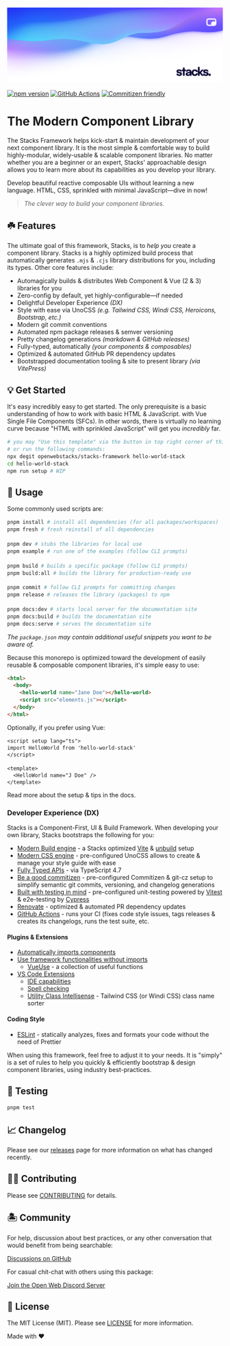 <p align="center"><img src=".github/art/social.png" alt="Social Card of Stacks"></p>

[![npm version][npm-version-src]][npm-version-href]
[![GitHub Actions][github-actions-src]][github-actions-href]
[![Commitizen friendly](https://img.shields.io/badge/commitizen-friendly-brightgreen.svg)](http://commitizen.github.io/cz-cli/)
<!-- [![npm downloads][npm-downloads-src]][npm-downloads-href] -->
<!-- [![Codecov][codecov-src]][codecov-href] -->

# The Modern Component Library

The Stacks Framework helps kick-start & maintain development of your next component library. It is the most simple & comfortable way to build highly-modular, widely-usable & scalable component libraries. No matter whether you are a beginner or an expert, Stacks' approachable design allows you to learn more about its capabilities as you develop your library.

Develop beautiful reactive composable UIs without learning a new language. HTML, CSS, sprinkled with minimal JavaScript—dive in now!

> _The clever way to build your component libraries._

## ☘️ Features

The ultimate goal of this framework, Stacks, is to _help you_ create a component library. Stacks is a highly optimized build process that automatically generates `.mjs` & `.cjs` library distributions for you, including its types. Other core features include:

- Automagically builds & distributes Web Component & Vue (2 & 3) libraries for you
- Zero-config by default, yet highly-configurable—if needed
- Delightful Developer Experience _(DX)_
- Style with ease via UnoCSS _(e.g. Tailwind CSS, Windi CSS, Heroicons, Bootstrap, etc.)_
- Modern git commit conventions
- Automated npm package releases & semver versioning
- Pretty changelog generations _(markdown & GitHub releases)_
- Fully-typed, automatically _(your components & composables)_
- Optimized & automated GitHub PR dependency updates
- Bootstrapped documentation tooling & site to present library _(via VitePress)_

## 💡 Get Started

It's easy incredibly easy to get started. The only prerequisite is a basic understanding of how to work with basic HTML & JavaScript. with Vue Single File Components (SFCs). In other words, there is virtually no learning curve because "HTML with sprinkled JavaScript" will get you _incredibly_ far.

```bash
# you may "Use this template" via the button in top right corner of this page
# or run the following commands:
npx degit openwebstacks/stacks-framework hello-world-stack
cd hello-world-stack
npm run setup # WIP
```

## 🤖 Usage

Some commonly used scripts are:

```bash
pnpm install # install all dependencies (for all packages/workspaces)
pnpm fresh # fresh reinstall of all dependencies

pnpm dev # stubs the libraries for local use
pnpm example # run one of the examples (follow CLI prompts)

pnpm build # builds a specific package (follow CLI prompts)
pnpm build:all # builds the library for production-ready use

pnpm commit # follow CLI prompts for committing changes
pnpm release # releases the library (packages) to npm

pnpm docs:dev # starts local server for the documentation site
pnpm docs:build # builds the documentation site
pnpm docs:serve # serves the documentation site
```

_The `package.json` may contain additional useful snippets you want to be aware of._

Because this monorepo is optimized toward the development of easily reusable & composable component libraries, it's simple easy to use:

```html
<html>
  <body>
    <hello-world name="Jane Doe"></hello-world>
    <script src="elements.js"></script>
  </body>
</html>
```

Optionally, if you prefer using Vue:

```vue
<script setup lang="ts">
import HelloWorld from 'hello-world-stack'
</script>

<template>
  <HelloWorld name="J Doe" />
</template>
```

Read more about the setup & tips in the docs.

### Developer Experience (DX)

Stacks is a Component-First, UI & Build Framework. When developing your own library, Stacks bootstraps the following for you:

- [Modern Build engine](https://github.com/openwebstacks/stacks-framework/tree/main/.stacks/builds) - a Stacks optimized [Vite](https://vitejs.dev/) & [unbuild](https://github.com/unjs/unbuild) setup
- [Modern CSS engine](https://github.com/unocss/unocss) - pre-configured UnoCSS allows to create & manage your style guide with ease
- [Fully Typed APIs](https://www.typescriptlang.org/) - via TypeScript 4.7
- [Be a good commitizen](https://www.npmjs.com/package/git-cz) - pre-configured Commitizen & git-cz setup to simplify semantic git commits, versioning, and changelog generations
- [Built with testing in mind](https://github.com/vitest-dev/vitest) - pre-configured unit-testing powered by [Vitest](https://github.com/vitest-dev/vitest) & e2e-testing by [Cypress](https://cypress.io/)
- [Renovate](https://renovatebot.com/) - optimized & automated PR dependency updates
- [GitHub Actions](https://github.com/features/actions) - runs your CI (fixes code style issues, tags releases & creates its changelogs, runs the test suite, etc.

#### Plugins & Extensions

- [Automatically imports components](https://github.com/antfu/unplugin-vue-components)
- [Use framework functionalities without imports](https://github.com/antfu/unplugin-auto-import)
  - [VueUse](https://github.com/antfu/vueuse) - a collection of useful functions
- [VS Code Extensions](./.vscode/extensions.json)
  - [IDE capabilities](https://marketplace.visualstudio.com/items?itemName=johnsoncodehk.volar)
  - [Spell checking](https://marketplace.visualstudio.com/items?itemName=streetsidesoftware.code-spell-checker)
  - [Utility Class Intellisense](https://marketplace.visualstudio.com/items?itemName=voorjaar.windicss-intellisense) - Tailwind CSS (or Windi CSS) class name sorter

#### Coding Style

- [ESLint](https://eslint.org/) - statically analyzes, fixes and formats your code without the need of Prettier

When using this framework, feel free to adjust it to your needs. It is "simply" is a set of rules to help you quickly & efficiently bootstrap & design component libraries, using industry best-practices.

## 🧪 Testing

```bash
pnpm test
```

## 📈 Changelog

Please see our [releases](https://github.com/openwebstacks/stacks-framework/releases) page for more information on what has changed recently.

## 💪🏼 Contributing

Please see [CONTRIBUTING](.github/CONTRIBUTING.md) for details.

## 🏝 Community

For help, discussion about best practices, or any other conversation that would benefit from being searchable:

[Discussions on GitHub](https://github.com/openwebstacks/stacks-framework/discussions)

For casual chit-chat with others using this package:

[Join the Open Web Discord Server](https://discord.ow3.org)

## 📄 License

The MIT License (MIT). Please see [LICENSE](LICENSE.md) for more information.

Made with ❤️

<!-- Badges -->
[npm-version-src]: https://img.shields.io/npm/v/@ow3/hello-world-vue?style=flat-square
[npm-version-href]: https://npmjs.com/package/@ow3/hello-world-vue

[npm-downloads-src]: https://img.shields.io/npm/dm/@ow3/hello-world-vue?style=flat-square
[npm-downloads-href]: https://npmjs.com/package/@ow3/hello-world-vue

[github-actions-src]: https://img.shields.io/github/workflow/status/openwebstacks/stacks-framework/CI/main?style=flat-square
[github-actions-href]: https://github.com/openwebstacks/stacks-framework/actions?query=workflow%3Aci

<!-- [codecov-src]: https://img.shields.io/codecov/c/gh/openwebstacks/stacks-framework/main?style=flat-square
[codecov-href]: https://codecov.io/gh/openwebstacks/stacks-framework -->
